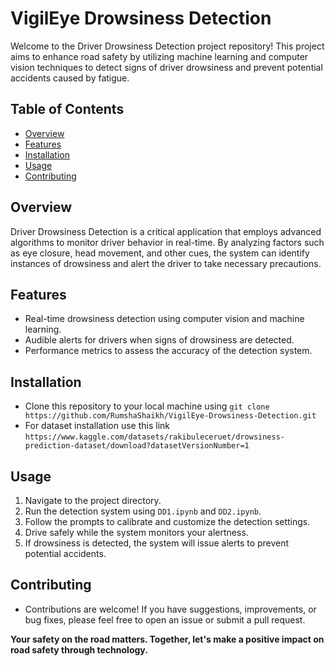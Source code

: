 # VigilEye Drowsiness Detection

Welcome to the Driver Drowsiness Detection project repository! This project aims to enhance road safety by utilizing machine learning and computer vision techniques to detect signs of driver drowsiness and prevent potential accidents caused by fatigue.

## Table of Contents
- [Overview](#overview)
- [Features](#features)
- [Installation](#installation)
- [Usage](#usage)
- [Contributing](#contributing)

## Overview

Driver Drowsiness Detection is a critical application that employs advanced algorithms to monitor driver behavior in real-time. By analyzing factors such as eye closure, head movement, and other cues, the system can identify instances of drowsiness and alert the driver to take necessary precautions.

## Features

- Real-time drowsiness detection using computer vision and machine learning.
- Audible alerts for drivers when signs of drowsiness are detected.
- Performance metrics to assess the accuracy of the detection system.

## Installation

- Clone this repository to your local machine using `git clone https://github.com/RumshaShaikh/VigilEye-Drowsiness-Detection.git`
- For dataset installation use this link `https://www.kaggle.com/datasets/rakibuleceruet/drowsiness-prediction-dataset/download?datasetVersionNumber=1`

## Usage

1. Navigate to the project directory.
2. Run the detection system using `DD1.ipynb` and `DD2.ipynb`.
3. Follow the prompts to calibrate and customize the detection settings.
4. Drive safely while the system monitors your alertness.
5. If drowsiness is detected, the system will issue alerts to prevent potential accidents.

## Contributing

- Contributions are welcome! If you have suggestions, improvements, or bug fixes, please feel free to open an issue or submit a pull request.

<b>   Your safety on the road matters. Together, let's make a positive impact on road safety through technology.</b>
